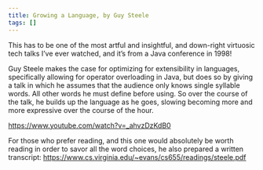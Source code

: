 ```yaml
---
title: Growing a Language, by Guy Steele
tags: []
---
```

This has to be one of the most artful and insightful, and down-right virtuosic tech talks I’ve ever watched, and it’s from a Java conference in 1998!

Guy Steele makes the case for optimizing for extensibility in languages, specifically allowing for operator overloading in Java, but does so by giving a talk in which he assumes that the audience only knows single syllable words. All other words he must define before using. So over the course of the talk, he builds up the language as he goes, slowing becoming more and more expressive over the course of the hour.

<https://www.youtube.com/watch?v=_ahvzDzKdB0>

For those who prefer reading, and this one would absolutely be worth reading in order to savor all the word choices, he also prepared a written transcript: <https://www.cs.virginia.edu/~evans/cs655/readings/steele.pdf>
